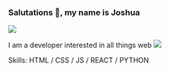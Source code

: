 ### Salutations 👋, my name is Joshua
![](https://media.giphy.com/media/QWkuGmMgphvmE/giphy.gif)

I am a developer interested in all things web
![](https://media.giphy.com/media/Zlnjdu4pkcJTW/giphy.gif)

Skills: HTML / CSS / JS / REACT / PYTHON

